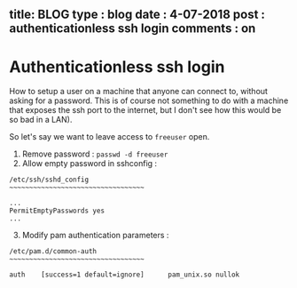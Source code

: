 title: BLOG
type : blog
date : 4-07-2018
post : authenticationless ssh login
comments : on
---


# Authenticationless ssh login

How to setup a user on a machine that anyone can connect to, without asking for a password. This is of course not something to do with a machine that exposes the ssh port to the internet, but I don't see how this would be so bad in a LAN).

So let's say we want to leave access to `freeuser` open.



  1. Remove password : `passwd -d freeuser`
  2. Allow empty password in sshconfig :

  ```
  /etc/ssh/sshd_config
  ~~~~~~~~~~~~~~~~~~~~~~~~~~~~~~~~~~

  ...
  PermitEmptyPasswords yes
  ...
  ```
  3. Modify pam authentication parameters :
  ```
  /etc/pam.d/common-auth
  ~~~~~~~~~~~~~~~~~~~~~~~~~~~~~~~~~~
  
  auth    [success=1 default=ignore]      pam_unix.so nullok
  ```



